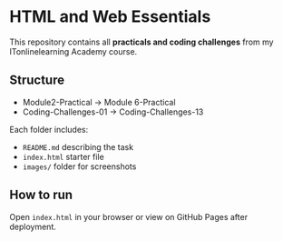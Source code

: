 # HTML and Web Essentials

This repository contains all **practicals and coding challenges** from my ITonlinelearning Academy course.

## Structure
- Module2-Practical → Module 6-Practical
- Coding-Challenges-01 → Coding-Challenges-13

Each folder includes:
- `README.md` describing the task
- `index.html` starter file
- `images/` folder for screenshots

## How to run
Open `index.html` in your browser or view on GitHub Pages after deployment.

